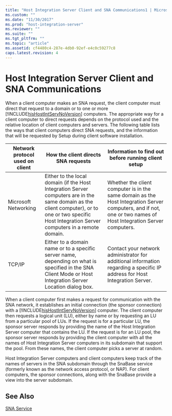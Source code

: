 ```yaml
---
title: "Host Integration Server Client and SNA Communications1 | Microsoft Docs"
ms.custom: ""
ms.date: "11/30/2017"
ms.prod: "host-integration-server"
ms.reviewer: ""
ms.suite: ""
ms.tgt_pltfrm: ""
ms.topic: "article"
ms.assetid: cf4480c4-287e-4db0-92ef-e4c0c59277c8
caps.latest.revision: 4
---
```

# Host Integration Server Client and SNA Communications
When a client computer makes an SNA request, the client computer must direct that request to a domain or to one or more [!INCLUDE[hisHostIntServNoVersion](../includes/hishostintservnoversion-md.md)] computers. The appropriate way for a client computer to direct requests depends on the protocol used and the relative location of client computers and servers. The following table lists the ways that client computers direct SNA requests, and the information that will be requested by Setup during client software installation.  
  
|Network protocol used on client|How the client directs SNA requests|Information to find out before running client setup|  
|-------------------------------------|-----------------------------------------|---------------------------------------------------------|  
|Microsoft Networking|Either to the local domain (if the Host Integration Server computers are in the same domain as the client computer), or to one or two specific Host Integration Server computers in a remote domain.|Whether the client computer is in the same domain as the Host Integration Server computers, and if not, one or two names of Host Integration Server computers.|  
|TCP/IP|Either to a domain name or to a specific server name, depending on what is specified in the SNA Client Mode or Host Integration Server Location dialog box.|Contact your network administrator for additional information regarding a specific IP address for Host Integration Server.|  
  
 When a client computer first makes a request for communication with the SNA network, it establishes an initial connection (the sponsor connection) with a [!INCLUDE[hisHostIntServNoVersion](../includes/hishostintservnoversion-md.md)] computer. The client computer then requests a logical unit (LU), either by name or by requesting an LU from a particular pool of LUs. If the request is for a particular LU, the sponsor server responds by providing the name of the Host Integration Server computer that contains the LU. If the request is for an LU pool, the sponsor server responds by providing the client computer with all the names of Host Integration Server computers in its subdomain that support the pool. From these names, the client computer picks a server at random.  
  
 Host Integration Server computers and client computers keep track of the names of servers in the SNA subdomain through the SnaBase service (formerly known as the network access protocol, or NAP). For client computers, the sponsor connections, along with the SnaBase provide a view into the server subdomain.  
  
## See Also  
 [SNA Service](../core/sna-service1.md)
